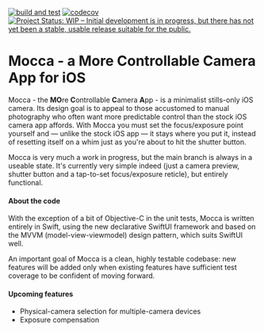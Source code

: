[![build and test](https://github.com/davidf2281/Mocca/actions/workflows/ios.yml/badge.svg)](https://github.com/davidf2281/Mocca/actions/workflows/ios.yml)
[![codecov](https://codecov.io/gh/davidf2281/Mocca/branch/main/graph/badge.svg?token=svyGm6gMC0)](https://codecov.io/gh/davidf2281/Mocca)
[![Project Status: WIP – Initial development is in progress, but there has not yet been a stable, usable release suitable for the public.](https://www.repostatus.org/badges/latest/wip.svg)](https://www.repostatus.org/#wip)
# Mocca - a More Controllable Camera App for iOS

Mocca - the **MO**re **C**ontrollable **C**amera **A**pp - is a minimalist stills-only iOS camera. Its design goal is to appeal to those accustomed to manual photography who often want more predictable control than the stock iOS camera app affords. With Mocca you must set the focus/exposure point yourself and — unlike the stock iOS app — it stays where you put it, instead of resetting itself on a whim just as you're about to hit the shutter button.

Mocca is very much a work in progress, but the main branch is always in a useable state. It's currently very simple indeed (just a camera preview, shutter button and a tap-to-set focus/exposure reticle), but entirely functional.

#### About the code
With the exception of a bit of Objective-C in the unit tests, Mocca is written entirely in Swift, using the new declarative SwiftUI framework and based on the MVVM (model-view-viewmodel) design pattern, which suits SwiftUI well.

An important goal of Mocca is a clean, highly testable codebase: new features will be added only when existing features have sufficient test coverage to be confident of moving forward.

#### Upcoming features
* Physical-camera selection for multiple-camera devices
* Exposure compensation
